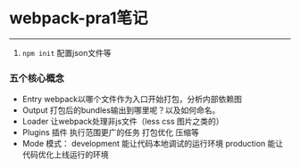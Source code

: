 # webpack-pra1笔记
---
1. `npm init` 配置json文件等
### 五个核心概念
- Entry webpack以哪个文件作为入口开始打包，分析内部依赖图
- Output 打包后的bundles输出到哪里呢？以及如何命名。
- Loader 让webpack处理非js文件（less css 图片之类的）
- Plugins 插件 执行范围更广的任务 打包优化 压缩等
- Mode 模式： 
    development  能让代码本地调试的运行环境
    production  能让代码优化上线运行的环境